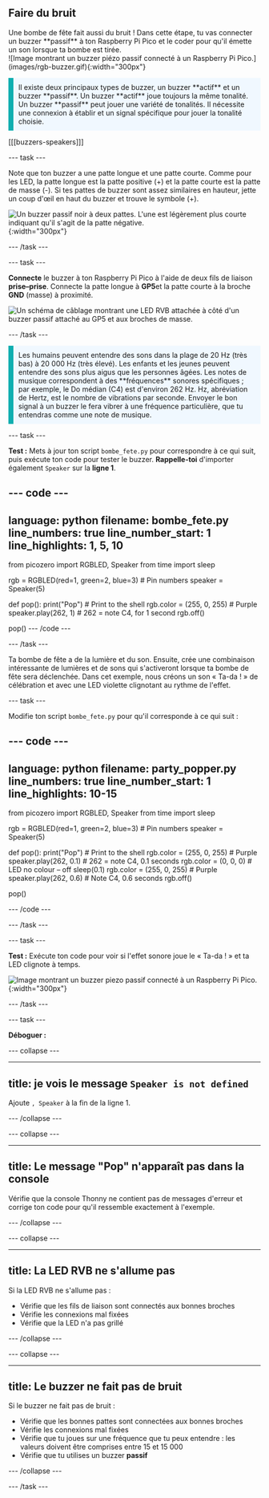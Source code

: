 ## Faire du bruit

<div style="display: flex; flex-wrap: wrap">
<div style="flex-basis: 200px; flex-grow: 1; margin-right: 15px;">
Une bombe de fête fait aussi du bruit ! Dans cette étape, tu vas connecter un buzzer **passif** à ton Raspberry Pi Pico et le coder pour qu'il émette un son lorsque ta bombe est tirée. 
</div>
<div>
![Image montrant un buzzer piézo passif connecté à un Raspberry Pi Pico.](images/rgb-buzzer.gif){:width="300px"}
</div>
</div>

<p style='border-left: solid; border-width:10px; border-color: #0faeb0; background-color: aliceblue; padding: 10px;'>
Il existe deux principaux types de buzzer, un buzzer **actif** et un buzzer **passif**. Un buzzer **actif** joue toujours la même tonalité. Un buzzer **passif** peut jouer une variété de tonalités. Il nécessite une connexion à établir et un signal spécifique pour jouer la tonalité choisie. 
</p>

[[[buzzers-speakers]]]

--- task ---

Note que ton buzzer a une patte longue et une patte courte. Comme pour les LED, la patte longue est la patte positive (+) et la patte courte est la patte de masse (-). Si tes pattes de buzzer sont assez similaires en hauteur, jette un coup d'œil en haut du buzzer et trouve le symbole (+).

![Un buzzer passif noir à deux pattes. L'une est légèrement plus courte indiquant qu'il s'agit de la patte négative.](images/buzzer.png){:width="300px"}

--- /task ---

--- task ---

**Connecte** le buzzer à ton Raspberry Pi Pico à l'aide de deux fils de liaison **prise–prise**. Connecte la patte longue à **GP5**et la patte courte à la broche **GND** (masse) à proximité.

![Un schéma de câblage montrant une LED RVB attachée à côté d'un buzzer passif attaché au GP5 et aux broches de masse.](images/rgb-led-buzzer-diagram.png)

--- /task ---

<p style='border-left: solid; border-width:10px; border-color: #0faeb0; background-color: aliceblue; padding: 10px;'>
Les humains peuvent entendre des sons dans la plage de 20 Hz (très bas) à 20 000 Hz (très élevé). Les enfants et les jeunes peuvent entendre des sons plus aigus que les personnes âgées. Les notes de musique correspondent à des **fréquences** sonores spécifiques ; par exemple, le Do médian (C4) est d'environ 262 Hz. Hz, abréviation de Hertz, est le nombre de vibrations par seconde. Envoyer le bon signal à un buzzer le fera vibrer à une fréquence particulière, que tu entendras comme une note de musique. </p>

--- task ---

**Test :** Mets à jour ton script `bombe_fete.py` pour correspondre à ce qui suit, puis exécute ton code pour tester le buzzer. **Rappelle-toi** d'importer également `Speaker` sur la **ligne 1**.

--- code ---
---
language: python filename: bombe_fete.py line_numbers: true line_number_start: 1
line_highlights: 1, 5, 10
---
from picozero import RGBLED, Speaker from time import sleep

rgb = RGBLED(red=1, green=2, blue=3) # Pin numbers speaker = Speaker(5)

def pop(): print("Pop") # Print to the shell rgb.color = (255, 0, 255) # Purple speaker.play(262, 1) # 262 = note C4, for 1 second rgb.off()

pop() --- /code ---

--- /task ---

Ta bombe de fête a de la lumière et du son. Ensuite, crée une combinaison intéressante de lumières et de sons qui s'activeront lorsque ta bombe de fête sera déclenchée. Dans cet exemple, nous créons un son « Ta-da ! » de célébration et avec une LED violette clignotant au rythme de l'effet.

--- task ---

Modifie ton script `bombe_fete.py` pour qu'il corresponde à ce qui suit :

--- code ---
---
language: python filename: party_popper.py line_numbers: true line_number_start: 1
line_highlights:  10-15
---
from picozero import RGBLED, Speaker from time import sleep

rgb = RGBLED(red=1, green=2, blue=3) # Pin numbers speaker = Speaker(5)

def pop(): print("Pop") # Print to the shell rgb.color = (255, 0, 255) # Purple speaker.play(262, 0.1) # 262 = note C4, 0.1 seconds rgb.color = (0, 0, 0) # LED no colour – off sleep(0.1) rgb.color = (255, 0, 255) # Purple speaker.play(262, 0.6) # Note C4, 0.6 seconds rgb.off()

pop()

--- /code ---

--- /task ---

--- task ---

**Test :** Exécute ton code pour voir si l'effet sonore joue le « Ta-da ! » et ta LED clignote à temps.

![Image montrant un buzzer piezo passif connecté à un Raspberry Pi Pico.](images/rgb-buzzer.gif){:width="300px"}

--- /task ---

--- task ---

**Déboguer :**

--- collapse ---

---
title: je vois le message `Speaker is not defined`
---

Ajoute `, Speaker` à la fin de la ligne 1.

--- /collapse ---

--- collapse ---

---
title: Le message "Pop" n'apparaît pas dans la console
---

Vérifie que la console Thonny ne contient pas de messages d'erreur et corrige ton code pour qu'il ressemble exactement à l'exemple.

--- /collapse ---

--- collapse ---

---
title: La LED RVB ne s'allume pas
---

Si la LED RVB ne s'allume pas :
+ Vérifie que les fils de liaison sont connectés aux bonnes broches
+ Vérifie les connexions mal fixées
+ Vérifie que la LED n'a pas grillé

--- /collapse ---

--- collapse ---

---
title: Le buzzer ne fait pas de bruit
---

Si le buzzer ne fait pas de bruit :
+ Vérifie que les bonnes pattes sont connectées aux bonnes broches
+ Vérifie les connexions mal fixées
+ Vérifie que tu joues sur une fréquence que tu peux entendre : les valeurs doivent être comprises entre 15 et 15 000
+ Vérifie que tu utilises un buzzer **passif**

--- /collapse ---

--- /task ---
